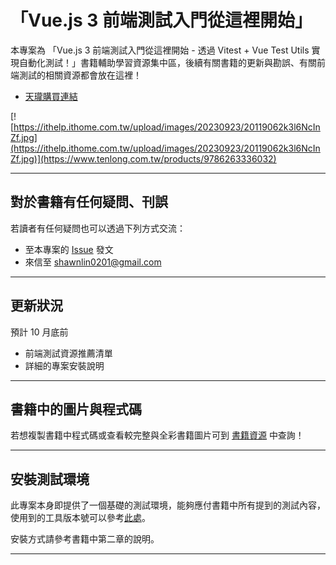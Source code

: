 

# 「Vue.js 3 前端測試入門從這裡開始」
本專案為 「Vue.js 3 前端測試入門從這裡開始 - 透過 Vitest + Vue Test Utils 實現自動化測試！」書籍輔助學習資源集中區，後續有關書籍的更新與勘誤、有關前端測試的相關資源都會放在這裡！

- [天瓏購買連結](https://www.tenlong.com.tw/products/9786263336032)

[![https://ithelp.ithome.com.tw/upload/images/20230923/20119062k3l6NcInZf.jpg](https://ithelp.ithome.com.tw/upload/images/20230923/20119062k3l6NcInZf.jpg)](https://www.tenlong.com.tw/products/9786263336032)


---

## 對於書籍有任何疑問、刊誤

若讀者有任何疑問也可以透過下列方式交流：

- 至本專案的 [Issue](https://github.com/shawnlin0201/book-your-first-front-end-testing/issues) 發文
- 來信至 shawnlin0201@gmail.com

---

## 更新狀況

預計 10 月底前
- 前端測試資源推薦清單
- 詳細的專案安裝說明

---

## 書籍中的圖片與程式碼
若想複製書籍中程式碼或查看較完整與全彩書籍圖片可到 [書籍資源](https://github.com/shawnlin0201/book-your-first-front-end-testing-assert) 中查詢！

---

## 安裝測試環境

此專案本身即提供了一個基礎的測試環境，能夠應付書籍中所有提到的測試內容，使用到的工具版本號可以參考[此處](https://github.com/shawnlin0201/book-your-first-front-end-testing/blob/main/package.json)。

安裝方式請參考書籍中第二章的說明。
<!-- todo: 補上讀者來源 from Github 的參考版本 -->

---
